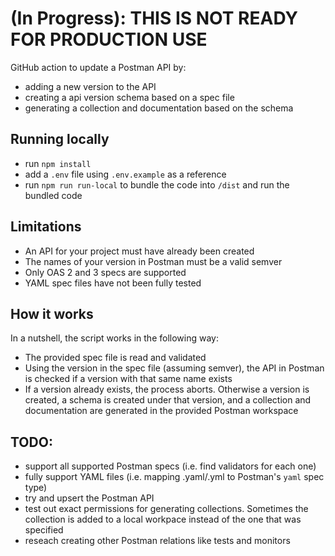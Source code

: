 # (In Progress): THIS IS NOT READY FOR PRODUCTION USE

GitHub action to update a Postman API by:
 - adding a new version to the API
 - creating a api version schema based on a spec file
 - generating a collection and documentation based on the schema

## Running locally
- run `npm install`
- add a `.env` file using `.env.example` as a reference
- run `npm run run-local` to bundle the code into `/dist` and run the bundled code

## Limitations
- An API for your project must have already been created
- The names of your version in Postman must be a valid semver
- Only OAS 2 and 3 specs are supported
- YAML spec files have not been fully tested

## How it works

In a nutshell, the script works in the following way:
- The provided spec file is read and validated
- Using the version in the spec file (assuming semver), the API in Postman is checked if a version with that same name exists
- If a version already exists, the process aborts. Otherwise a version is created, a schema is created under that version, and a collection and documentation are generated in the provided Postman workspace

## TODO:
- support all supported Postman specs (i.e. find validators for each one)
- fully support YAML files (i.e. mapping .yaml/.yml to Postman's `yaml` spec type)
- try and upsert the Postman API
- test out exact permissions for generating collections. Sometimes the collection is added to a local workpace instead of the one that was specified
- reseach creating other Postman relations like tests and monitors